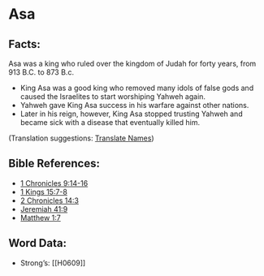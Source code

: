 # Asa

## Facts:

Asa was a king who ruled over the kingdom of Judah for forty years, from 913 B.C. to 873 B.c.

* King Asa was a good king who removed many idols of false gods and caused the Israelites to start worshiping Yahweh again.
* Yahweh gave King Asa success in his warfare against other nations.
* Later in his reign, however, King Asa stopped trusting Yahweh and became sick with a disease that eventually killed him.

(Translation suggestions: [Translate Names](../../translate/translate-names))

## Bible References:

* [1 Chronicles 9:14-16](rc://en/tn/help/1ch/09/14)
* [1 Kings 15:7-8](rc://en/tn/help/1ki/15/07)
* [2 Chronicles 14:3](rc://en/tn/help/2ch/14/03)
* [Jeremiah 41:9](rc://en/tn/help/jer/41/09)
* [Matthew 1:7](rc://en/tn/help/mat/01/07)

## Word Data:

* Strong’s: [[H0609]]
